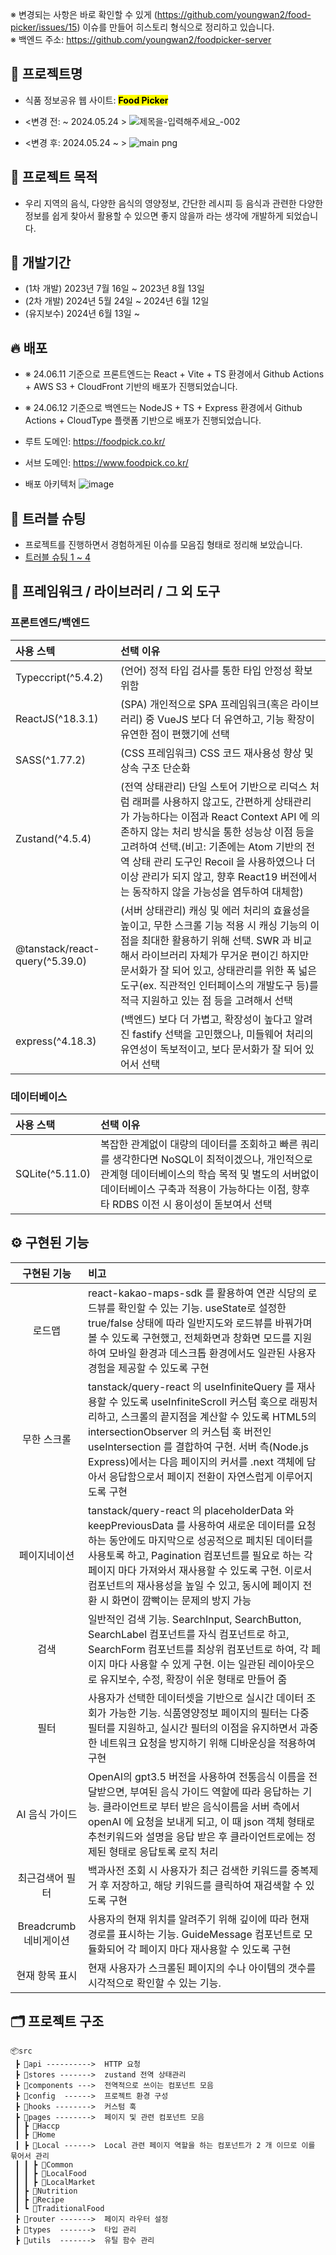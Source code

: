 ※ 변경되는 사항은 바로 확인할 수 있게 (https://github.com/youngwan2/food-picker/issues/15) 이슈를 만들어 히스토리 형식으로 정리하고 있습니다. <br/>
※ 백엔드 주소: https://github.com/youngwan2/foodpicker-server

## 📓 프로젝트명
- 식품 정보공유 웹 사이트: <mark><b>Food Picker</b></mark>
- <변경 전: ~ 2024.05.24 >
![제목을-입력해주세요_-002](https://github.com/youngwan2/food-picker/assets/107159871/947b9886-c3a7-440b-92cd-412b688aa1cb)

- <변경 후: 2024.05.24 ~ >
![main png](https://github.com/youngwan2/food-picker/assets/107159871/f94e8ddb-a0d1-4f07-b2e1-900253f5e201)


## 🎫 프로젝트 목적
- 우리 지역의 음식, 다양한 음식의 영양정보, 간단한 레시피 등 음식과 관련한 다양한 정보를 쉽게 찾아서 활용할 수 있으면 좋지 않을까 라는 생각에 개발하게 되었습니다.


## 📅 개발기간
- (1차 개발) 2023년 7월 16일 ~ 2023년 8월 13일
- (2차 개발) 2024년 5월 24일 ~ 2024년 6월 12일
- (유지보수) 2024년 6월 13일 ~


## 🔥 배포
- ※ 24.06.11 기준으로 프론트엔드는 React + Vite + TS 환경에서 Github Actions + AWS S3 + CloudFront 기반의 배포가 진행되었습니다.
- ※ 24.06.12 기준으로 백엔드는 NodeJS + TS + Express 환경에서 Github Actions + CloudType 플랫폼 기반으로 배포가 진행되었습니다.

- 루트 도메인: https://foodpick.co.kr/
- 서브 도메인: https://www.foodpick.co.kr/
- 배포 아키텍처
  ![image](https://github.com/youngwan2/food-picker/assets/107159871/7a7844b8-45af-4e0c-b154-1ea5ec085e1d)


## 🚬 트러블 슈팅
- 프로젝트를 진행하면서 경험하게된 이슈를 모음집 형태로 정리해 보았습니다. 
- [트러블 슈팅 1 ~ 4](https://duklook.tistory.com/444)

## 🧰 프레임워크 / 라이브러리 / 그 외 도구
### 프론트엔드/백엔드

|      사용 스텍       | 선택 이유  |
| :------------------ | :---------------------- |
|    Typeccript(^5.4.2)    | (언어) 정적 타입 검사를 통한 타입 안정성 확보 위함   |
|     ReactJS(^18.3.1)     | (SPA) 개인적으로 SPA 프레임워크(혹은 라이브러리) 중 VueJS 보다 더 유연하고, 기능 확장이 유연한 점이 편했기에 선택 |
| SASS(^1.77.2)  | (CSS 프레임워크) CSS 코드 재사용성 향상 및 상속 구조 단순화 |
|   Zustand(^4.5.4)    | (전역 상태관리) 단일 스토어 기반으로 리덕스 처럼 래퍼를 사용하지 않고도, 간편하게 상태관리가 가능하다는 이점과 React Context API 에 의존하지 않는 처리 방식을 통한 성능상 이점 등을 고려하여 선택.(비고: 기존에는 Atom 기반의 전역 상태 관리 도구인 Recoil 을 사용하였으나 더 이상 관리가 되지 않고, 향후  React19 버전에서는 동작하지 않을 가능성을 염두하여 대체함) |
|     @tanstack/react-query(^5.39.0)      | (서버 상태관리) 캐싱 및 에러 처리의 효율성을 높이고, 무한 스크롤 기능 적용 시 캐싱 기능의 이점을 최대한 활용하기 위해 선택. SWR 과 비교해서 라이브러리 자체가 무거운 편이긴 하지만 문서화가 잘 되어 있고, 상태관리를 위한 폭 넓은 도구(ex. 직관적인 인터페이스의 개발도구 등)를 적극 지원하고 있는 점 등을 고려해서 선택 |
|    express(^4.18.3)     | (백엔드) 보다 더 가볍고, 확장성이 높다고 알려진 fastify 선택을 고민했으나, 미들웨어 처리의 유연성이 독보적이고, 보다 문서화가 잘 되어 있어서 선택|

### 데이터베이스
|      사용 스택       | 선택 이유  |
| :------------------ | :---------------------- |
|    SQLite(^5.11.0)    | 복잡한 관계없이 대량의 데이터를 조회하고 빠른 쿼리를 생각한다면 NoSQL이 최적이겠으나, 개인적으로 관계형 데이터베이스의 학습 목적 및 별도의 서버없이 데이터베이스 구축과 적용이 가능하다는 이점, 향후 타 RDBS 이전 시 용이성이 돋보여서 선택 |

## ⚙ 구현된 기능
|      구현된 기능         | 비고 |
| :------------------: | :------------------ |
| 로드맵   | react-kakao-maps-sdk 를 활용하여 연관 식당의 로드뷰를 확인할 수 있는 기능. useState로 설정한 true/false 상태에 따라 일반지도와 로드뷰를 바꿔가며 볼 수 있도록 구현했고, 전체화면과 창화면 모드를 지원하여 모바일 환경과 데스크톱 환경에서도 일관된 사용자 경험을 제공할 수 있도록 구현  |
| 무한 스크롤   | tanstack/query-react 의 useInfiniteQuery 를 재사용할 수 있도록 useInfiniteScroll 커스텀 훅으로 래핑처리하고, 스크롤의 끝지점을 계산할 수 있도록 HTML5의 intersectionObserver 의 커스텀 훅 버전인 useIntersection 를 결합하여 구현. 서버 측(Node.js Express)에서는 다음 페이지의 커서를 .next 객체에 담아서 응답함으로서 페이지 전환이 자연스럽게 이루어지도록 구현 |
| 페이지네이션| tanstack/query-react 의 placeholderData 와 keepPreviousData 를 사용하여 새로운 데이터를 요청하는 동안에도 마지막으로 성공적으로 페치된 데이터를 사용토록 하고, Pagination 컴포넌트를 필요로 하는 각 페이지 마다 가져와서 재사용할 수 있도록 구현. 이로서 컴포넌트의 재사용성을 높일 수 있고, 동시에 페이지 전환 시 화면이 깜빡이는 문제의 방지 가능|
| 검색 | 일반적인 검색 기능. SearchInput, SearchButton, SearchLabel 컴포넌트를 자식 컴포넌트로 하고, SearchForm 컴포넌트를 최상위 컴포넌트로 하여, 각 페이지 마다 사용할 수 있게 구현. 이는 일관된 레이아웃으로 유지보수, 수정, 확장이 쉬운 형태로 만들어 줌 |
| 필터 | 사용자가 선택한 데이터셋을 기반으로 실시간 데이터 조회가 가능한 기능. 식품영양정보 페이지의 필터는 다중 필터를 지원하고, 실시간 필터의 이점을 유지하면서 과중한 네트워크 요청을 방지하기 위해 디바운싱을 적용하여 구현|
| AI 음식 가이드| OpenAI의 gpt3.5 버전을 사용하여 전통음식 이름을 전달받으면, 부여된 음식 가이드 역할에 따라 응답하는 기능. 클라이언트로 부터 받은 음식이름을 서버 측에서 openAI 에 요청을 보내게 되고, 이 때 json 객체 형태로 추천키워드와 설명을 응답 받은 후 클라이언트로에는 정제된 형태로 응답토록 로직 처리|
|최근검색어 필터| 백과사전 조회 시 사용자가 최근 검색한 키워드를 중복제거 후 저장하고, 해당 키워드를 클릭하여 재검색할 수 있도록 구현 |
|Breadcrumb 네비게이션 | 사용자의 현재 위치를 알려주기 위해 깊이에 따라 현재 경로를 표시하는 기능. GuideMessage 컴포넌트로 모듈화되어 각 페이지 마다 재사용할 수 있도록 구현 |
|현재 항목 표시| 현재 사용자가 스크롤된 페이지의 수나 아이템의 갯수를 시각적으로 확인할 수 있는 기능. |


## 🗂️ 프로젝트 구조
```
📦src
 ┣ 📂api ---------->  HTTP 요청
 ┣ 📂stores ------->  zustand 전역 상태관리
 ┣ 📂components --->  전역적으로 쓰이는 컴포넌트 모음
 ┣ 📂config  ------>  프로젝트 환경 구성
 ┣ 📂hooks -------->  커스텀 훅
 ┣ 📂pages -------->  페이지 및 관련 컴포넌트 모음
 ┃ ┣ 📂Haccp
 ┃ ┣ 📂Home
 ┃ ┣ 📂Local ------>  Local 관련 페이지 역할을 하는 컴포넌트가 2 개 이므로 이를 묶어서 관리
 ┃ ┃ ┣ 📂Common
 ┃ ┃ ┣ 📂LocalFood
 ┃ ┃ ┣ 📂LocalMarket
 ┃ ┣ 📂Nutrition
 ┃ ┣ 📂Recipe
 ┃ ┗ 📂TraditionalFood
 ┣ 📂router ------->  페이지 라우터 설정
 ┣ 📂types  ------->  타입 관리
 ┣ 📂utils  ------->  유틸 함수 관리
```
